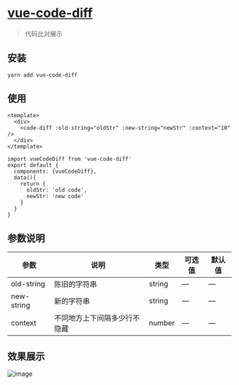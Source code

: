 # [vue-code-diff](https://www.npmjs.com/package/vue-code-diff)

> 代码比对展示

## 安装  
```shell
yarn add vue-code-diff
```

## 使用  
```vue
<template>
  <div>
    <code-diff :old-string="oldStr" :new-string="newStr" :context="10" />
  </div>
</template>

import vueCodeDiff from 'vue-code-diff'
export default {
  components: {vueCodeDiff},
  data(){
    return {
      oldStr: 'old code',
      newStr: 'new code'
    }
  }
}
```

## 参数说明 

| 参数      | 说明    | 类型      | 可选值       | 默认值   |
|---------- |-------- |---------- |-------------  |-------- |
| old-string| 陈旧的字符串| string  |   —    |    —     |
| new-string| 新的字符串| string  |   —    |    —     |
| context| 不同地方上下间隔多少行不隐藏 | number  |   —    |    —     |


## 效果展示

![image](https://github.com/ddchef/vue-code-diff/blob/master/2018050615272.png?raw=true)